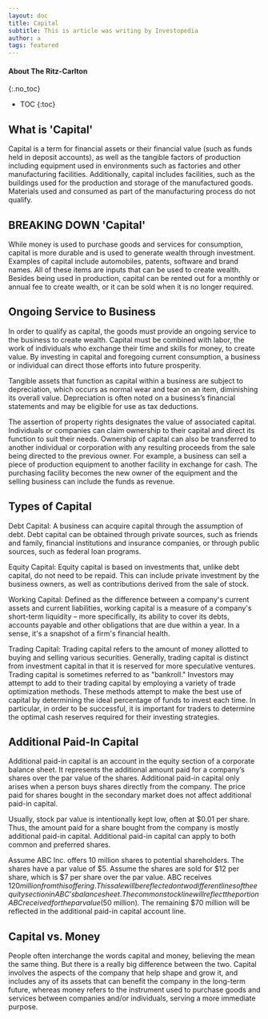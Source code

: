 ```yaml
---
layout: doc
title: Capital
subtitle: This is article was writing by Investopedia
author: a
tags: featured
---
```


#### About The Ritz-Carlton
{:.no_toc}
* TOC
{:toc}

## What is 'Capital'
Capital is a term for financial assets or their financial value (such as funds held in deposit accounts), as well as the tangible factors of production including equipment used in environments such as factories and other manufacturing facilities. Additionally, capital includes facilities, such as the buildings used for the production and storage of the manufactured goods. Materials used and consumed as part of the manufacturing process do not qualify.


## BREAKING DOWN 'Capital'

While money is used to purchase goods and services for consumption, capital is more durable and is used to generate wealth through investment. Examples of capital include automobiles, patents, software and brand names. All of these items are inputs that can be used to create wealth. Besides being used in production, capital can be rented out for a monthly or annual fee to create wealth, or it can be sold when it is no longer required.

## Ongoing Service to Business

In order to qualify as capital, the goods must provide an ongoing service to the business to create wealth. Capital must be combined with labor, the work of individuals who exchange their time and skills for money, to create value. By investing in capital and foregoing current consumption, a business or individual can direct those efforts into future prosperity.

Tangible assets that function as capital within a business are subject to depreciation, which occurs as normal wear and tear on an item, diminishing its overall value. Depreciation is often noted on a business’s financial statements and may be eligible for use as tax deductions.

The assertion of property rights designates the value of associated capital. Individuals or companies can claim ownership to their capital and direct its function to suit their needs. Ownership of capital can also be transferred to another individual or corporation with any resulting proceeds from the sale being directed to the previous owner. For example, a business can sell a piece of production equipment to another facility in exchange for cash. The purchasing facility becomes the new owner of the equipment and the selling business can include the funds as revenue.

## Types of Capital

Debt Capital: A business can acquire capital through the assumption of debt. Debt capital can be obtained through private sources, such as friends and family, financial institutions and insurance companies, or through public sources, such as federal loan programs. 

Equity Capital: Equity capital is based on investments that, unlike debt capital, do not need to be repaid. This can include private investment by the business owners, as well as contributions derived from the sale of stock. 

Working Capital: Defined as the difference between a company's current assets and current liabilities, working capital is a measure of a company's short-term liquidity – more specifically, its ability to cover its debts, accounts payable and other obligations that are due within a year. In a sense, it's a snapshot of a firm's financial health.

Trading Capital: Trading capital refers to the amount of money allotted to buying and selling various securities. Generally, trading capital is distinct from investment capital in that it is reserved for more speculative ventures. Trading capital is sometimes referred to as "bankroll." Investors may attempt to add to their trading capital by employing a variety of trade optimization methods. These methods attempt to make the best use of capital by determining the ideal percentage of funds to invest each time. In particular, in order to be successful, it is important for traders to determine the optimal cash reserves required for their investing strategies.


## Additional Paid-In Capital

Additional paid-in capital is an account in the equity section of a corporate balance sheet. It represents the additional amount paid for a company’s shares over the par value of the shares. Additional paid-in capital only arises when a person buys shares directly from the company. The price paid for shares bought in the secondary market does not affect additional paid-in capital.

Usually, stock par value is intentionally kept low, often at $0.01 per share. Thus, the amount paid for a share bought from the company is mostly additional paid-in capital. Additional paid-in capital can apply to both common and preferred shares.

Assume ABC Inc. offers 10 million shares to potential shareholders.  The shares have a par value of $5. Assume the shares are sold for $12 per share, which is $7 per share over the par value. ABC receives $120 million from this offering. This sale will be reflected on two different lines of the equity section in ABC’s balance sheet. The common stock line will reflect the portion ABC received for the par value ($50 million). The remaining $70 million will be reflected in the additional paid-in capital account line. 



## Capital vs. Money

People often interchange the words capital and money, believing the mean the same thing. But there is a really big difference between the two. Capital involves the aspects of the company that help shape and grow it, and includes any of its assets that can benefit the company in the long-term future, whereas money refers to the instrument used to purchase goods and services between companies and/or individuals, serving a more immediate purpose. 




